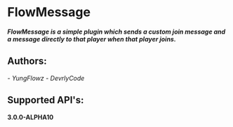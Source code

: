 # FlowMessage
***FlowMessage is a simple plugin which sends a custom join message and a message directly to that player when that player joins.***

## Authors:

*- YungFlowz*
*- DevrlyCode*

## Supported API's:

**3.0.0-ALPHA10**

